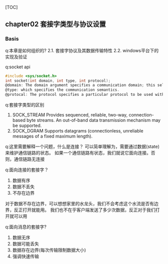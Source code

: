 [TOC]
## chapter02 套接字类型与协议设置

### Basis

q:本章是如何组织的?
2.1. 套接字协议及其数据传输特性
2.2. windows平台下的实现及验证

q:socket api
```c
#include <sys/socket.h>
int socket(int domain, int type, int protocol);
@domain: The domain argument specifies a communication domain; this selects the protocol family which will be used for communication
@type: which specifies the communication semantics.
@protocal: The protocol specifies a particular protocol to be used with the socket.
```

q:套接字类型的区别
1. SOCK_STREAM     Provides sequenced, reliable, two-way, connection-based byte streams.  An out-of-band data transmission mechanism may be supported.
2. SOCK_DGRAM      Supports datagrams (connectionless, unreliable messages of a fixed maximum length).

q:这里需要解释一个问题，什么是连接？
可以简单理解为，需要通过数据(state)来维护通信链路的状态。
如果一个通信链路有状态，我们就说它面向连接。否则，通信链路无连接

q:面向连接的套接字？
1. 数据有序
2. 数据不丢失
3. 不存在边界

对于数据不存在边界，可以想想家里的水龙头，我们不会考虑这个水流是否有边界，反正打开就能用。
我们也不在乎客户端发送了多少次数据，反正对于我们打开就可以用

q:面向消息的套接字?
1. 数据无序
2. 数据可能丢失
3. 数据存在边界(每次传输限制数据大小)
4. 强调快速传输
